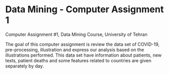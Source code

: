# Data Mining - Computer Assignment 1
Computer Assignment #1, Data Mining Course, University of Tehran

The goal of this computer assignment is review the data set of COVID-19, pre-processing, illustration and express our analysis based on the illustrations performed.
This data set have information about patients, new tests, patient deaths and some features related to countries are given separately by day.
